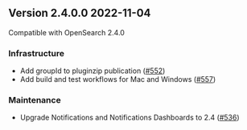 ## Version 2.4.0.0 2022-11-04

Compatible with OpenSearch 2.4.0

### Infrastructure

* Add groupId to pluginzip publication ([#552](https://github.com/opensearch-project/notifications/pull/552))
* Add build and test workflows for Mac and Windows ([#557](https://github.com/opensearch-project/notifications/pull/557))

### Maintenance

* Upgrade Notifications and Notifications Dashboards to 2.4 ([#536](https://github.com/opensearch-project/notifications/pull/536))